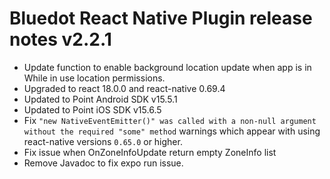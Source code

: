 # Bluedot React Native Plugin release notes v2.2.1

- Update function to enable background location update when app is in While in use location permissions.
- Upgraded to react 18.0.0 and react-native 0.69.4
- Updated to Point Android SDK v15.5.1
- Updated to Point iOS SDK v15.6.5
- Fix `"new NativeEventEmitter()" was called with a non-null argument without the required "some" method` warnings which appear with using react-native versions `0.65.0` or higher.
- Fix issue when OnZoneInfoUpdate return empty ZoneInfo list
- Remove Javadoc to fix expo run issue.